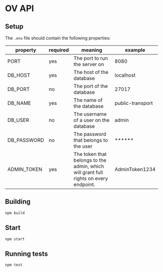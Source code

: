 # OV API
## Setup
The `.env` file should contain the following properties:

property | required | meaning | example
--- | --- | --- | ---
PORT | yes | The port to run the server on | 8080
DB_HOST | yes | The host of the database | localhost
DB_PORT | no | The port of the database | 27017
DB_NAME | yes | The name of the database | public-transport
DB_USER | no | The username of a user on the database | admin
DB_PASSWORD | no | The password that belongs to the user | ******
ADMIN_TOKEN | yes | The token that belongs to the admin, which will grant full rights on every endpoint. | AdminToken1234

## Building
`npm build`

## Start
`npm start`

## Running tests
`npm test`